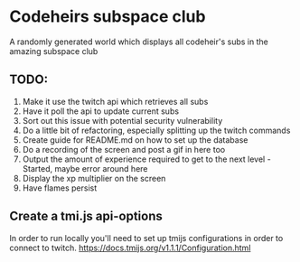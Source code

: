 # Codeheirs subspace club

A randomly generated world which displays all codeheir's subs in the amazing subspace club

## TODO:
1. Make it use the twitch api which retrieves all subs
2. Have it poll the api to update current subs
4. Sort out this issue with potential security vulnerability
5. Do a little bit of refactoring, especially splitting up the twitch commands
6. Create guide for README.md on how to set up the database
7. Do a recording of the screen and post a gif in here too
8. Output the amount of experience required to get to the next level - Started, maybe error around here
9. Display the xp multiplier on the screen
10. Have flames persist

## Create a tmi.js api-options
In order to run locally you'll need to set up tmijs configurations in order to connect to twitch.
https://docs.tmijs.org/v1.1.1/Configuration.html



